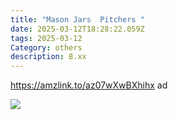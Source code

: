 ```yaml
---
title: "Mason Jars  Pitchers "
date: 2025-03-12T18:28:22.059Z
tags: 2025-03-12
Category: others
description: 8.xx
---
```

https://amzlink.to/az07wXwBXhihx  ad 

![](https://m.media-amazon.com/images/I/81FYHAnuJfL._AC_SL1500_.jpg)

<!--EndFragment-->